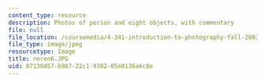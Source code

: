 ```yaml
---
content_type: resource
description: Photos of person and eight objects, with commentary
file: null
file_location: /coursemedia/4-341-introduction-to-photography-fall-2002/07130457b98722c1938205e0136a6c8e_noren6.JPG
file_type: image/jpeg
resourcetype: Image
title: noren6.JPG
uid: 07130457-b987-22c1-9382-05e0136a6c8e
---
```

